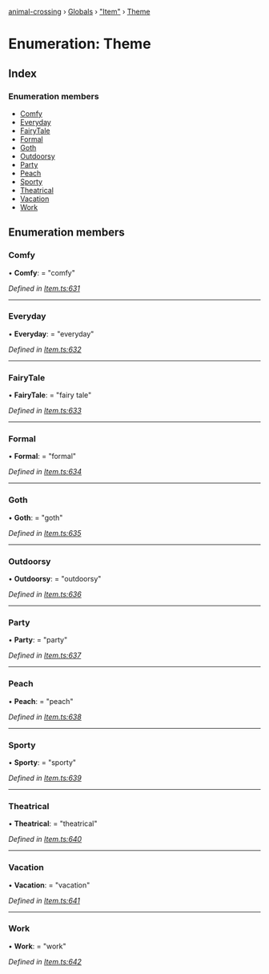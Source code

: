 [animal-crossing](../README.md) › [Globals](../globals.md) › ["Item"](../modules/_item_.md) › [Theme](_item_.theme.md)

# Enumeration: Theme

## Index

### Enumeration members

* [Comfy](_item_.theme.md#comfy)
* [Everyday](_item_.theme.md#everyday)
* [FairyTale](_item_.theme.md#fairytale)
* [Formal](_item_.theme.md#formal)
* [Goth](_item_.theme.md#goth)
* [Outdoorsy](_item_.theme.md#outdoorsy)
* [Party](_item_.theme.md#party)
* [Peach](_item_.theme.md#peach)
* [Sporty](_item_.theme.md#sporty)
* [Theatrical](_item_.theme.md#theatrical)
* [Vacation](_item_.theme.md#vacation)
* [Work](_item_.theme.md#work)

## Enumeration members

###  Comfy

• **Comfy**: = "comfy"

*Defined in [Item.ts:631](https://github.com/Norviah/animal-crossing/blob/fbef868/module/types/Item.ts#L631)*

___

###  Everyday

• **Everyday**: = "everyday"

*Defined in [Item.ts:632](https://github.com/Norviah/animal-crossing/blob/fbef868/module/types/Item.ts#L632)*

___

###  FairyTale

• **FairyTale**: = "fairy tale"

*Defined in [Item.ts:633](https://github.com/Norviah/animal-crossing/blob/fbef868/module/types/Item.ts#L633)*

___

###  Formal

• **Formal**: = "formal"

*Defined in [Item.ts:634](https://github.com/Norviah/animal-crossing/blob/fbef868/module/types/Item.ts#L634)*

___

###  Goth

• **Goth**: = "goth"

*Defined in [Item.ts:635](https://github.com/Norviah/animal-crossing/blob/fbef868/module/types/Item.ts#L635)*

___

###  Outdoorsy

• **Outdoorsy**: = "outdoorsy"

*Defined in [Item.ts:636](https://github.com/Norviah/animal-crossing/blob/fbef868/module/types/Item.ts#L636)*

___

###  Party

• **Party**: = "party"

*Defined in [Item.ts:637](https://github.com/Norviah/animal-crossing/blob/fbef868/module/types/Item.ts#L637)*

___

###  Peach

• **Peach**: = "peach"

*Defined in [Item.ts:638](https://github.com/Norviah/animal-crossing/blob/fbef868/module/types/Item.ts#L638)*

___

###  Sporty

• **Sporty**: = "sporty"

*Defined in [Item.ts:639](https://github.com/Norviah/animal-crossing/blob/fbef868/module/types/Item.ts#L639)*

___

###  Theatrical

• **Theatrical**: = "theatrical"

*Defined in [Item.ts:640](https://github.com/Norviah/animal-crossing/blob/fbef868/module/types/Item.ts#L640)*

___

###  Vacation

• **Vacation**: = "vacation"

*Defined in [Item.ts:641](https://github.com/Norviah/animal-crossing/blob/fbef868/module/types/Item.ts#L641)*

___

###  Work

• **Work**: = "work"

*Defined in [Item.ts:642](https://github.com/Norviah/animal-crossing/blob/fbef868/module/types/Item.ts#L642)*
